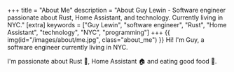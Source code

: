 +++
title = "About Me"
description = "About Guy Lewin - Software engineer passionate about Rust, Home Assistant, and technology. Currently living in NYC."
[extra]
keywords = ["Guy Lewin", "software engineer", "Rust", "Home Assistant", "technology", "NYC", "programming"]
+++
{{ img(id="/images/about/me.jpg", class="about_me") }}
Hi! I'm Guy, a software engineer currently living in NYC.

I'm passionate about Rust 🦀, Home Assistant 🏠️ and eating good food 🥩.